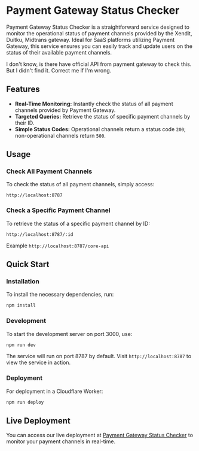 # Payment Gateway Status Checker

Payment Gateway Status Checker is a straightforward service designed to monitor the operational status of payment channels provided by the Xendit, Duitku, Midtrans gateway. Ideal for SaaS platforms utilizing Payment Gateway, this service ensures you can easily track and update users on the status of their available payment channels.

I don't know, is there have official API from payment gateway to check this. But I didn't find it. Correct me if I'm wrong.

## Features

- **Real-Time Monitoring:** Instantly check the status of all payment channels provided by Payment Gateway.
- **Targeted Queries:** Retrieve the status of specific payment channels by their ID.
- **Simple Status Codes:** Operational channels return a status code `200`; non-operational channels return `500`.

## Usage

### Check All Payment Channels

To check the status of all payment channels, simply access:

```
http://localhost:8787
```

### Check a Specific Payment Channel

To retrieve the status of a specific payment channel by ID:

```
http://localhost:8787/:id
```

Example `http://localhost:8787/core-api`

## Quick Start

### Installation

To install the necessary dependencies, run:

```bash
npm install
```

### Development

To start the development server on port 3000, use:

```bash
npm run dev
```

The service will run on port 8787 by default. Visit `http://localhost:8787` to view the service in action.

### Deployment

For deployment in a Cloudflare Worker:

```bash
npm run deploy
```

## Live Deployment

You can access our live deployment at [Payment Gateway Status Checker](https://pg.indeveloper.com) to monitor your payment channels in real-time.
